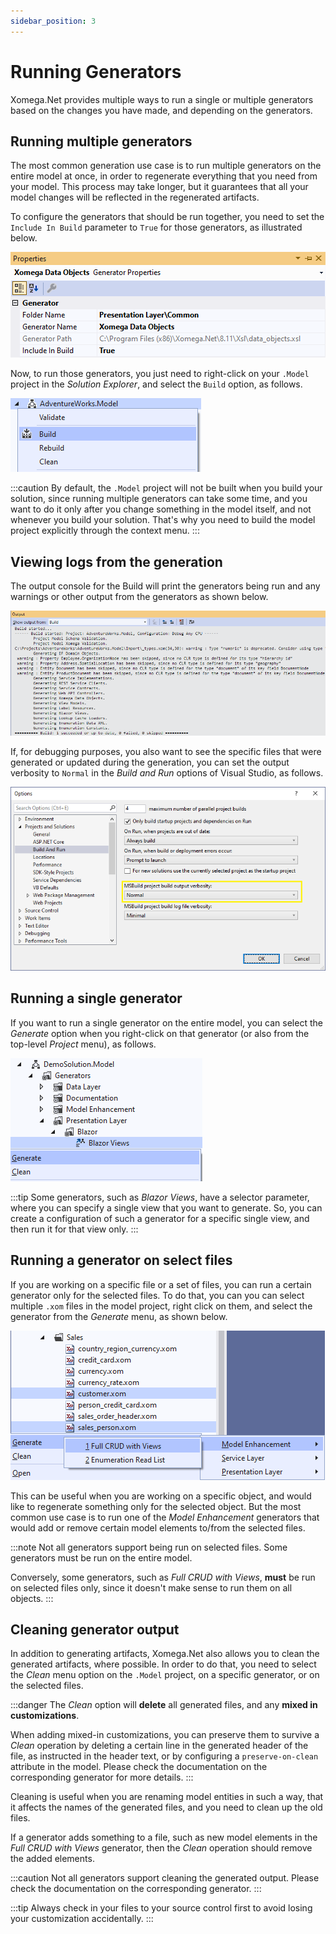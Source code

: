 ```yaml
---
sidebar_position: 3
---
```


# Running Generators

Xomega.Net provides multiple ways to run a single or multiple generators based on the changes you have made, and depending on the generators.

## Running multiple generators

The most common generation use case is to run multiple generators on the entire model at once, in order to regenerate everything that you need from your model. This process may take longer, but it guarantees that all your model changes will be reflected in the regenerated artifacts.

To configure the generators that should be run together, you need to set the `Include In Build` parameter to `True` for those generators, as illustrated below.

![Common parameters](img/params-common.png)

Now, to run those generators, you just need to right-click on your `.Model` project in the *Solution Explorer*, and select the `Build` option, as follows.

![Build menu.png](img/build-menu.png)

:::caution
By default, the `.Model` project will not be built when you build your solution, since running multiple generators can take some time, and you want to do it only after you change something in the model itself, and not whenever you build your solution. That's why you need to build the model project explicitly through the context menu.
:::

## Viewing logs from the generation

The output console for the Build will print the generators being run and any warnings or other output from the generators as shown below.

![Build output.png](img/build-output.png)

If, for debugging purposes, you also want to see the specific files that were generated or updated during the generation, you can set the output verbosity to `Normal` in the *Build and Run* options of Visual Studio, as follows.

![Verbosity setting](img/verbosity.png)

## Running a single generator

If you want to run a single generator on the entire model, you can select the *Generate* option when you right-click on that generator (or also from the top-level *Project* menu), as follows.

![Generate menu](img/generate-menu.png)

:::tip
Some generators, such as *Blazor Views*, have a selector parameter, where you can specify a single view that you want to generate. So, you can create a configuration of such a generator for a specific single view, and then run it for that view only.
:::

## Running a generator on select files

If you are working on a specific file or a set of files, you can run a certain generator only for the selected files. To do that, you can you can select multiple `.xom` files in the model project, right click on them, and select the generator from the *Generate* menu, as shown below.

![Generate select](img/generate-multiple.png)

This can be useful when you are working on a specific object, and would like to regenerate something only for the selected object. But the most common use case is to run one of the *Model Enhancement* generators that would add or remove certain model elements to/from the selected files.

:::note
Not all generators support being run on selected files. Some generators must be run on the entire model.

Conversely, some generators, such as *Full CRUD with Views*, **must** be run on selected files only, since it doesn't make sense to run them on all objects.
:::

## Cleaning generator output

In addition to generating artifacts, Xomega.Net also allows you to clean the generated artifacts, where possible. In order to do that, you need to select the *Clean* menu option on the `.Model` project, on a specific generator, or on the selected files.

:::danger
The *Clean* option will **delete** all generated files, and any **mixed in customizations**.

When adding mixed-in customizations, you can preserve them to survive a *Clean* operation by deleting a certain line in the generated header of the file, as instructed in the header text, or by configuring a `preserve-on-clean` attribute in the model. Please check the documentation on the corresponding generator for more details.
:::

Cleaning is useful when you are renaming model entities in such a way, that it affects the names of the generated files, and you need to clean up the old files.

If a generator adds something to a file, such as new model elements in the *Full CRUD with Views* generator, then the *Clean* operation should remove the added elements.

:::caution
Not all generators support cleaning the generated output. Please check the documentation on the corresponding generator.
:::

:::tip
Always check in your files to your source control first to avoid losing your customization accidentally.
:::